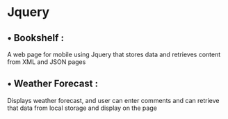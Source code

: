 # Jquery
## • Bookshelf :        
   A web page for mobile using Jquery that stores data and retrieves content from XML and JSON pages  
## • Weather Forecast :     
   Displays weather forecast, and user can enter comments and can retrieve that data from local storage and display on the page
